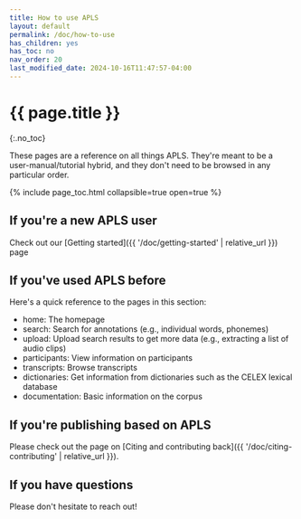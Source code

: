 ```yaml
---
title: How to use APLS
layout: default
permalink: /doc/how-to-use
has_children: yes
has_toc: no
nav_order: 20
last_modified_date: 2024-10-16T11:47:57-04:00
---
```


# {{ page.title }}
{:.no_toc}

These pages are a reference on all things APLS.
They're meant to be a user-manual/tutorial hybrid, and they don't need to be browsed in any particular order.

{% include page_toc.html collapsible=true open=true %}

## If you're a **new APLS user**

Check out our [Getting started]({{ '/doc/getting-started' | relative_url }}) page


## If you've **used APLS before**

Here's a quick reference to the pages in this section:

<!-- Map the pages in how-to to the menu items on the navbar -->

- home: The homepage
- search: Search for annotations (e.g., individual words, phonemes)
- upload: Upload search results to get more data (e.g., extracting a list of audio clips)
- participants: View information on participants
- transcripts: Browse transcripts
- dictionaries: Get information from dictionaries such as the CELEX lexical database
- documentation: Basic information on the corpus


## If you're **publishing based on APLS**

Please check out the page on [Citing and contributing back]({{ '/doc/citing-contributing' | relative_url }}).


## If you have **questions**

Please don't hesitate to reach out!
<!-- MORE INFO -->


